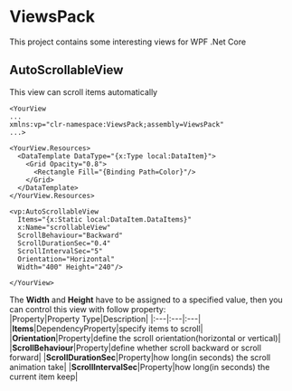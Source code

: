 # ViewsPack
This project contains some interesting views for WPF .Net Core

## AutoScrollableView
This view can scroll items automatically

```
<YourView
...
xmlns:vp="clr-namespace:ViewsPack;assembly=ViewsPack"
...>

<YourView.Resources>
  <DataTemplate DataType="{x:Type local:DataItem}">
    <Grid Opacity="0.8">
      <Rectangle Fill="{Binding Path=Color}"/>
    </Grid>
  </DataTemplate>
</YourView.Resources>

<vp:AutoScrollableView
  Items="{x:Static local:DataItem.DataItems}"
  x:Name="scrollableView"
  ScrollBehaviour="Backward"
  ScrollDurationSec="0.4"
  ScrollIntervalSec="5"
  Orientation="Horizontal" 
  Width="400" Height="240"/>

</YourView>
```

The **Width** and **Height** have to be assigned to a specified value, then you can control this view with follow property:<br>
  |Property|Property Type|Description|
  |:---|:---|:---|
  |**Items**|DependencyProperty|specify items to scroll|
  |**Orientation**|Property|define the scroll orientation(horizontal or vertical)|
  |**ScrollBehaviour**|Property|define whether scroll backward or scroll forward|
  |**ScrollDurationSec**|Property|how long(in seconds) the scroll animation take|
  |**ScrollIntervalSec**|Property|how long(in seconds) the current item keep|
  
